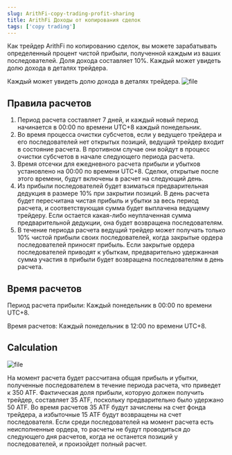 ```yaml
---
slug: ArithFi-copy-trading-profit-sharing
title: ArithFi Доходы от копирования сделок
tags: ['copy trading']
---
```


Как трейдер ArithFi по копированию сделок, вы можете зарабатывать определенный процент чистой прибыли, полученной каждым из ваших последователей.
Доля дохода составляет 10%. Каждый может увидеть долю дохода в деталях трейдера.

Каждый может увидеть долю дохода в деталях трейдера.
![file](https://nftstorage.link/ipfs/bafkreidvylvkhmby2z4mombngal7diiy7yyal3exjyomlrxlgqiurmsktu)

## Правила расчетов
1. Период расчета составляет 7 дней, и каждый новый период начинается в 00:00 по времени UTC+8 каждый понедельник.
2. Во время процесса очистки субсчетов, если у ведущего трейдера и его последователей нет открытых позиций, ведущий трейдер входит в состояние расчета. В противном случае они войдут в процесс очистки субсчетов в начале следующего периода расчета.
3. Время отсечки для ежедневного расчета прибыли и убытков установлено на 00:00 по времени UTC+8. Сделки, открытые после этого времени, будут включены в расчет на следующий день.
4. Из прибыли последователей будет взиматься предварительная дедукция в размере 10% при закрытии позиций. В день расчета будет пересчитана чистая прибыль и убытки за весь период расчета, и соответствующая сумма будет выплачена ведущему трейдеру. Если остается какая-либо неуплаченная сумма предварительной дедукции, она будет возвращена последователям.
5. В течение периода расчета ведущий трейдер может получать только 10% чистой прибыли своих последователей, когда закрытые ордера последователей приносят прибыль. Если закрытые ордера последователей приводят к убыткам, предварительно удержанная сумма участия в прибыли будет возвращена последователям в день расчета.

## Время расчетов
Период расчета прибыли: Каждый понедельник в 00:00 по времени UTC+8.

Время расчетов: Каждый понедельник в 12:00 по времени UTC+8.

## Calculation
![file](https://nftstorage.link/ipfs/bafkreie7f2auxw46bbwf33h5epnajbmqwunmyssiulpoucpeoown6762va)

На момент расчета будет рассчитана общая прибыль и убытки, полученные последователем в течение периода расчета, что приведет к 350 ATF. Фактическая доля прибыли, которую должен получить трейдер, составляет 35 ATF, поскольку предварительно было удержано 50 ATF. Во время расчетов 35 ATF будут зачислены на счет фонда трейдера, а избыточные 15 ATF будут возвращены на счет последователя. Если среди последователей на момент расчета есть неисполненные ордера, то расчеты не будут проводиться до следующего дня расчетов, когда не останется позиций у последователей, и произойдет полный расчет.
